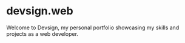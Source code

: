 # devsign.web
Welcome to Devsign, my personal portfolio showcasing my skills and projects as a web developer.
